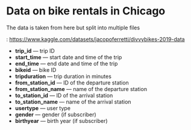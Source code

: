 ﻿# Data on bike rentals in Chicago








The data is taken from here but split into multiple files




: https://www.kaggle.com/datasets/jacopoferretti/divvybikes-2019-data

* **trip_id** — trip ID  
* **start_time** — start date and time of the trip  
* **end_time** — end date and time of the trip  
* **bikeid** — bike ID  
* **tripduration** — trip duration in minutes  
* **from_station_id** — ID of the departure station  
* **from_station_name** — name of the departure station  
* **to_station_id** — ID of the arrival station  
* **to_station_name** — name of the arrival station  
* **usertype** — user type  
* **gender** — gender (if subscriber)  
* **birthyear** — birth year (if subscriber)  

